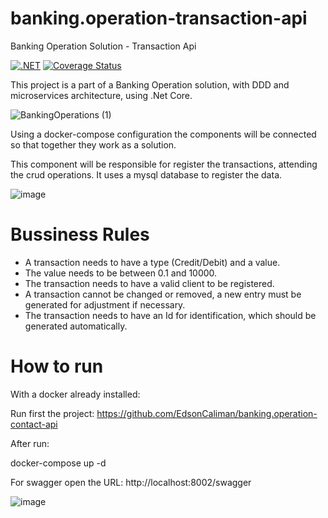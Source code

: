 # banking.operation-transaction-api

Banking Operation Solution - Transaction Api

[![.NET](https://github.com/EdsonCaliman/banking.operation-transaction-api/actions/workflows/dotnet.yml/badge.svg?branch=main)](https://github.com/EdsonCaliman/banking.operation-transaction-api/actions/workflows/dotnet.yml)
[![Coverage Status](https://coveralls.io/repos/github/EdsonCaliman/banking.operation-transaction-api/badge.svg?branch=main)](https://coveralls.io/github/EdsonCaliman/banking.operation-transaction-api?branch=main)

This project is a part of a Banking Operation solution, with DDD and microservices architecture, using .Net Core.

![BankingOperations (1)](https://user-images.githubusercontent.com/19686147/133843637-85277ee1-9748-4456-befa-4b2265e3ebec.jpg)

Using a docker-compose configuration the components will be connected so that together they work as a solution.

This component will be responsible for register the transactions, attending the crud operations. It uses a mysql database to register the data.

![image](https://user-images.githubusercontent.com/19686147/134355746-75f9fdd6-2dc8-4130-8280-d314b66686c9.png)

# Bussiness Rules

 - A transaction needs to have a type (Credit/Debit) and a value.
 - The value needs to be between 0.1 and 10000.
 - The transaction needs to have a valid client to be registered.
 - A transaction cannot be changed or removed, a new entry must be generated for adjustment if necessary.
 - The transaction needs to have an Id for identification, which should be generated automatically.

# How to run

With a docker already installed:

Run first the project: https://github.com/EdsonCaliman/banking.operation-contact-api

After run:

docker-compose up -d

For swagger open the URL: http://localhost:8002/swagger

![image](https://user-images.githubusercontent.com/19686147/134511663-4b466e82-e963-4096-b702-0b66f7395ebf.png)

